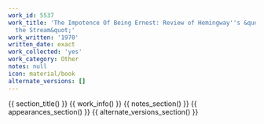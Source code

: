 ```yaml
---
work_id: 5537
work_title: 'The Impotence Of Being Ernest: Review of Hemingway''s &quot;Islands in
  the Stream&quot;'
work_written: '1970'
written_date: exact
work_collected: 'yes'
work_category: Other
notes: null
icon: material/book
alternate_versions: []
---
```


{{ section_title() }}
{{ work_info() }}
{{ notes_section() }}
{{ appearances_section() }}
{{ alternate_versions_section() }}